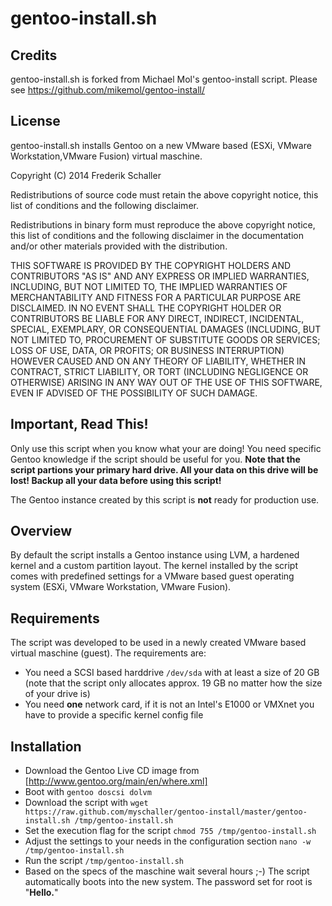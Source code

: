 # gentoo-install.sh

## Credits

gentoo-install.sh is forked from Michael Mol's gentoo-install script. Please see https://github.com/mikemol/gentoo-install/


## License

gentoo-install.sh installs Gentoo on a new VMware based (ESXi, VMware Workstation,VMware Fusion) virtual maschine.

Copyright (C) 2014 Frederik Schaller

Redistributions of source code must retain the above copyright notice, this list of conditions and the following disclaimer.

Redistributions in binary form must reproduce the above copyright notice, this list of conditions and the following disclaimer in the documentation and/or other materials provided with the distribution.

THIS SOFTWARE IS PROVIDED BY THE COPYRIGHT HOLDERS AND CONTRIBUTORS "AS IS" AND ANY EXPRESS OR IMPLIED WARRANTIES, INCLUDING, BUT NOT LIMITED TO, THE IMPLIED WARRANTIES OF MERCHANTABILITY AND FITNESS FOR A PARTICULAR PURPOSE ARE DISCLAIMED. IN NO EVENT SHALL THE COPYRIGHT HOLDER OR CONTRIBUTORS BE LIABLE FOR ANY DIRECT, INDIRECT, INCIDENTAL, SPECIAL, EXEMPLARY, OR CONSEQUENTIAL DAMAGES (INCLUDING, BUT NOT LIMITED TO, PROCUREMENT OF SUBSTITUTE GOODS OR SERVICES; LOSS OF USE, DATA, OR PROFITS; OR BUSINESS INTERRUPTION) HOWEVER CAUSED AND ON ANY THEORY OF LIABILITY, WHETHER IN CONTRACT, STRICT LIABILITY, OR TORT (INCLUDING NEGLIGENCE OR OTHERWISE) ARISING IN ANY WAY OUT OF THE USE OF THIS SOFTWARE, EVEN IF ADVISED OF THE POSSIBILITY OF SUCH DAMAGE.

## Important, Read This!

Only use this script when you know what your are doing! You need specific Gentoo knowledge if the script should be useful for you. **Note that the script partions your primary hard drive. All your data on this drive will be lost! Backup all your data before using this script!**

The Gentoo instance created by this script is **not** ready for production use.

## Overview

By default the script installs a Gentoo instance using LVM, a hardened kernel and a custom partition layout. The kernel installed by the script comes with predefined settings for a VMware based guest operating system (ESXi, VMware Workstation, VMware Fusion).

## Requirements

The script was developed to be used in a newly created VMware based virtual maschine (guest). The requirements are:

* You need a SCSI based harddrive `/dev/sda` with at least a size of 20 GB (note that the script only allocates approx. 19 GB no matter how the size of your drive is)
* You need **one** network card, if it is not an Intel's E1000 or VMXnet you have to provide a specific kernel config file

## Installation

* Download the Gentoo Live CD image from [http://www.gentoo.org/main/en/where.xml]
* Boot with `gentoo doscsi dolvm`
* Download the script with `wget https://raw.github.com/myschaller/gentoo-install/master/gentoo-install.sh /tmp/gentoo-install.sh`
* Set the execution flag for the script `chmod 755 /tmp/gentoo-install.sh`
* Adjust the settings to your needs in the configuration section `nano -w /tmp/gentoo-install.sh`
* Run the script `/tmp/gentoo-install.sh`
* Based on the specs of the maschine wait several hours ;-) The script automatically boots into the new system. The password set for root is "**Hello.**"
